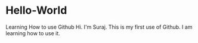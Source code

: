 # Hello-World
Learning How to use Github
Hi. I'm Suraj. This is my first use of Github.
I am learning how to use it.
